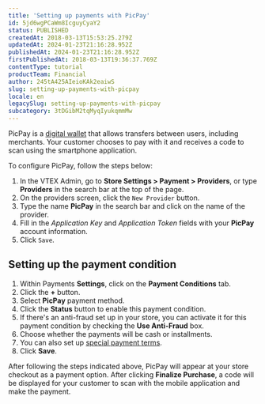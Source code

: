 ```yaml
---
title: 'Setting up payments with PicPay'
id: 5jd6wgPCaWm8IcguyCyaY2
status: PUBLISHED
createdAt: 2018-03-13T15:53:25.279Z
updatedAt: 2024-01-23T21:16:28.952Z
publishedAt: 2024-01-23T21:16:28.952Z
firstPublishedAt: 2018-03-13T19:36:37.769Z
contentType: tutorial
productTeam: Financial
author: 245tA425AIeioKAk2eaiwS
slug: setting-up-payments-with-picpay
locale: en
legacySlug: setting-up-payments-with-picpay
subcategory: 3tDGibM2tqMyqIyukqmmMw
---
```


PicPay is a [digital wallet](/en/faq/what-is-an-e-wallet) that allows transfers between users, including merchants. Your customer chooses to pay with it and receives a code to scan using the smartphone application.

To configure PicPay, follow the steps below:

1. In the VTEX Admin, go to __Store Settings > Payment > Providers__, or type __Providers__ in the search bar at the top of the page.
2. On the providers screen, click the `New Provider` button.
3. Type the name __PicPay__ in the search bar and click on the name of the provider.
4. Fill in the _Application Key_ and _Application Token_ fields with your __PicPay__ account information.
5. Click `Save`.

## Setting up the payment condition

1. Within Payments __Settings__, click on the __Payment Conditions__ tab.
2. Click the __+__ button.
3. Select __PicPay__ payment method.
4. Click the __Status__ button to enable this payment condition.
5. If there's an anti-fraud set up in your store, you can activate it for this payment condition by checking the __Use Anti-Fraud__ box.
6. Choose whether the payments will be cash or installments.
7. You can also set up [special payment terms](/en/tutorial/special-conditions).
8. Click __Save__.

After following the steps indicated above, PicPay will appear at your store checkout as a payment option. After clicking __Finalize Purchase__, a code will be displayed for your customer to scan with the mobile application and make the payment.
